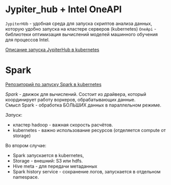 # Jypiter_hub + Intel OneAPI

`JypiterHUb` - удобная среда для запуска скриптов анализа данных, которую удобно запуска на кластере серверов (kubernetes)
`OneApi` - библиотеки оптимизация вычислений моделей машинного обучения для процессов Intel.

[Описание запуска JypiterHub в kubernetes](https://github.com/stockblog/jupyterhub_k8s_mcs_slurm_intel)

# Spark 

[Репозиторий по запуску Spark в kubernetes](https://github.com/stockblog/webinar_spark_k8s)

*Spark* - движок для вычислений. Состоит из драйвера, который координирует работу воркеров, обрабатывающих данные. \
Смысл Spark - обработка БОЛЬШИХ данных в параллельном режиме. 

*Запуск*:
- кластер hadoop - важная скорость расчётов.
- kubernetes - важно использование ресурсов (отделяется compute от storage)

Во втором случае:
- Spark запускается в kubernetes,
- Storage - внешний: S3 или hdfs.
- Hive meta - для передачи метаданных
- Spark history service - сохранение логов,  запускается в отдельном namespace. 

